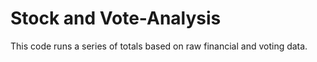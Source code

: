# Stock and Vote-Analysis
This code runs a series of totals based on raw financial and voting data.
